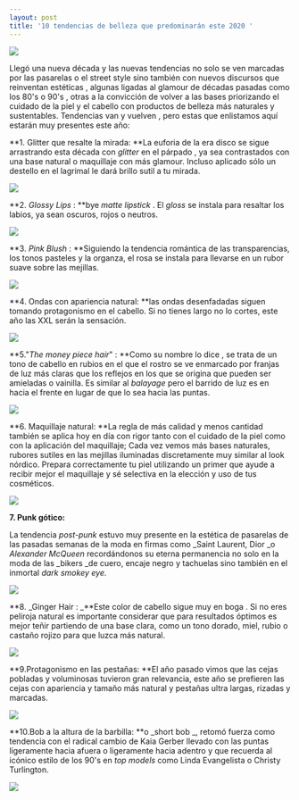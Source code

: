 ```yaml
---
layout: post
title: '10 tendencias de belleza que predominarán este 2020 '
---
```

![](/img/uploads/trendalert.jpg)

Llegó una nueva década y las nuevas tendencias no solo se ven marcadas por las pasarelas o el street style sino también con nuevos discursos que reinventan estéticas , algunas ligadas al glamour de décadas pasadas como los 80's o 90's , otras a la convicción de volver a las bases priorizando el cuidado de la piel y el cabello con productos de belleza más naturales y sustentables. Tendencias van y vuelven , pero estas que enlistamos aquí estarán muy presentes este año: 

**1. Glitter que resalte la mirada: **La euforia de la era disco se sigue arrastrando esta década con _glitter_ en el párpado , ya sea contrastados con una base natural o maquillaje con más glamour. Incluso aplicado sólo un destello en el lagrimal le dará brillo sutil a tu mirada.

![](/img/uploads/glitter.jpg)

**2. _Glossy Lips_ : **bye _matte lipstick_ . El _gloss_ se instala para resaltar los labios, ya sean oscuros, rojos o neutros.

![](/img/uploads/labiosgloss.jpg)

**3. _Pink Blush_ : **Siguiendo la tendencia romántica de las transparencias, los tonos pasteles y la organza, el rosa se instala para llevarse en un rubor suave sobre las mejillas.

![](/img/uploads/mejillasrosaceas.jpg)

**4. Ondas con apariencia natural: **las ondas desenfadadas siguen tomando protagonismo en el cabello. Si no tienes largo no lo cortes, este año las XXL serán la sensación.

![](/img/uploads/ondaslargas.jpg)

**5."_The money piece hair_" : **Como su nombre lo dice , se trata de un tono de cabello en rubios en el que el rostro se ve enmarcado por franjas de luz más claras que los reflejos en los que se origina que pueden ser amieladas o vainilla. Es similar al _balayage_ pero el barrido de luz es en hacia el frente en lugar de que lo sea hacia las puntas.

![](/img/uploads/themoneypiece.jpg)



**6. Maquillaje natural: **La regla de más calidad y menos cantidad también se aplica hoy en día con rigor tanto con el cuidado de la piel como con la aplicación del maquillaje; Cada vez vemos más bases naturales, rubores sutiles en las mejillas iluminadas discretamente muy similar al look nórdico. Prepara correctamente tu piel utilizando un primer que ayude a recibir mejor el maquillaje y sé selectiva en la elección y uso de tus cosméticos. 

![](/img/uploads/maquillajenatural.jpg)

**7. Punk gótico:**

La tendencia _post-punk_ estuvo muy presente en la estética de pasarelas de las pasadas semanas de la moda en firmas como _Saint Laurent, Dior _o _Alexander McQueen_ recordándonos su eterna permanencia no solo en la moda de las _bikers _de cuero, encaje negro y tachuelas sino también en el inmortal _dark smokey eye._

![](/img/uploads/punk.jpg)

**8. _Ginger Hair : _**Este color de cabello sigue muy en boga . Si no eres peliroja natural es importante considerar que para resultados óptimos es mejor teñir partiendo de una base clara, como un tono dorado, miel, rubio o castaño rojizo para que luzca más natural.

![](/img/uploads/cabellopelirojo.jpg)

**9.Protagonismo en las pestañas: **El año pasado vimos que las cejas pobladas y voluminosas tuvieron gran relevancia, este año se prefieren las cejas con apariencia y tamaño más natural y pestañas ultra largas, rizadas y marcadas. 

![](/img/uploads/pestañas.jpg)

**10.Bob a la altura de la barbilla: **o _short bob _, retomó fuerza como tendencia con el radical cambio de Kaia Gerber llevado con las puntas ligeramente hacia afuera o ligeramente hacia adentro y que recuerda al icónico estilo de los 90's en _top models_ como Linda Evangelista o Christy Turlington.

![](/img/uploads/bob.jpg)

